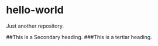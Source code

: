 # hello-world
Just another repository.

##This is a Secondary heading.
###This is a tertiar heading.
